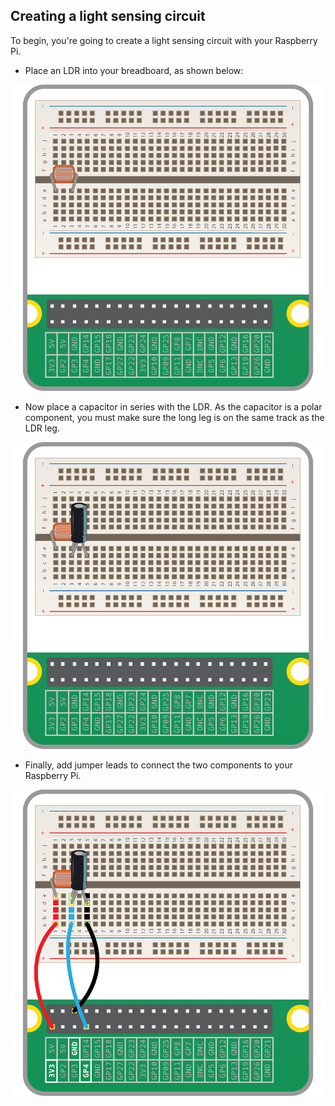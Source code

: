 ## Creating a light sensing circuit

To begin, you're going to create a light sensing circuit with your Raspberry Pi.

-  Place an LDR into your breadboard, as shown below:

![](images/Laser-tripwire_1-01.png)

-  Now place a capacitor in series with the LDR. As the capacitor is a polar component, you must make sure the long leg is on the same track as the LDR leg.

![](images/Laser-tripwire_2-01.png)

-  Finally, add jumper leads to connect the two components to your Raspberry Pi.

![](images/Laser-tripwire_3-01.png)

